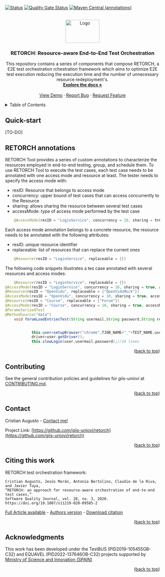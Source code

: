[![Status](https://github.com/giis-uniovi/retorch/actions/workflows/test.yml/badge.svg)](https://github.com/giis-uniovi/retorch/actions)
[![Quality Gate Status](https://sonarcloud.io/api/project_badges/measure?project=my%3Aretorch&metric=alert_status)](https://sonarcloud.io/summary/new_code?id=my%3Aretorch)
[![Maven Central (annotations)](https://img.shields.io/maven-central/v/io.github.giis-uniovi/retorch-annotations)](https://central.sonatype.com/artifact/io.github.giis-uniovi/retorch-annotations)

<a name="readme-top"></a>     

<!-- PROJECT LOGO -->
<br />
<div align="center">
  <a href="https://giis.uniovi.es/?lang=en">
    <img src="https://giis.uniovi.es/icons/giis-color-medium.gif" alt="Logo" width="110" height="75">
  </a>

<h3 align="center">RETORCH: Resource-aware End-to-End Test Orchestration</h3>

  <p align="center">
    This repository contains a series of components that compose RETORCH, a E2E test orchestration rchestration framework which aims
        to optimize E2E test execution reducing the execution time and the number of unnecessary resource
        redeployment's.
    <br />
    <a href="https://github.com/giis-uniovi/retorch"><strong>Explore the docs »</strong></a>
    <br />
    <br />
    <a href="https://github.com/giis-uniovi/retorch">View Demo</a>
    ·
    <a href="https://github.com/giis-uniovi/retorch/issues">Report Bug</a>
    ·
    <a href="https://github.com/giis-uniovi/retorch/issues">Request Feature</a>
  </p>
</div>


<!-- TABLE OF CONTENTS -->
<details>
  <summary>Table of Contents</summary>
  <ol>
    <li><a href="#Quick-start">Quick-start</a></li>
 <li><a href="#RETORCH-annotations">RETORCH Annotations</a></li>
    <li><a href="#Contributing">Contributing</a></li>
    <li><a href="#contact">Contact</a></li>
    <li><a href="#Citing-this-work">Citing this work</a></li>
    <li><a href="#acknowledgments">Acknowledgments</a></li>
  </ol>
</details>

## Quick-start

[TO-DO]

## RETORCH annotations

RETORCH Tool provides a series of custom annotations to characterize the resources employed in end-to-end testing,
group, and schedule them. To use RETORCH Tool to execute the test cases, each test case needs to be annotated with one
access mode and resource at least. The tester needs to specify the access mode with:

- resID: Resource that belongs to access mode
- concurrency: upper bound of test cases that can access concurrently to the Resource
- sharing: allows sharing the resource between several test cases
- accessMode: type of access mode performed by the test case

```java
    @AccessMode(resID = "LoginService", concurrency = 10, sharing = true, accessMode = "READONLY")
```

Each access mode annotation belongs to a concrete resource, the resource needs to be annotated with the following
attributes:

- resID: unique resource identifier
- replaceable: list of resources that can replace the current ones

```java
    @Resource(resID = "LoginService", replaceable = {}) 
```

The following code snippets illustrates a tes case annotated with several resources and access modes:

```java
    @Resource(resID = "LoginService", replaceable = {})
@AccessMode(resID = "LoginService", concurrency = 10, sharing = true, accessMode = "READONLY")
@Resource(resID = "OpenVidu", replaceable = {"OpenViduMock"})
@AccessMode(resID = "OpenVidu", concurrency = 10, sharing = true, accessMode = "NOACCESS")
@Resource(resID = "Course", replaceable = {"Forum"})
@AccessMode(resID = "Course", concurrency = 10, sharing = true, accessMode = "READONLY")
@ParameterizedTest
@MethodSource("data")
    void forumLoadEntriesTest(String usermail,String password,String role){


            this.user=setupBrowser("chrome",TJOB_NAME+"_"+TEST_NAME,usermail,WAIT_SECONDS);
            driver=user.getDriver();
            this.slowLogin(user,usermail,password);//24 lines
```
<p align="right">(<a href="#readme-top">back to top</a>)</p>

## Contributing

See the general contribution policies and guidelines for *giis-uniovi* at
[CONTRIBUTING.md](https://github.com/giis-uniovi/.github/blob/main/profile/CONTRIBUTING.md).
<p align="right">(<a href="#readme-top">back to top</a>)</p>

## Contact

Cristian Augusto - [Contact me!](mailto:augustocristian@uniovi.es)

Project
Link: [https://github.com/giis-uniovi/retorch](https://github.com/giis-uniovi/retorch)

<p align="right">(<a href="#readme-top">back to top</a>)</p>

## Citing this work
RETORCH test orchestration framework:
```
Cristian Augusto, Jesús Morán, Antonia Bertolino, Claudio de la Riva, and Javier Tuya, 
“RETORCH: an approach for resource-aware orchestration of end-to-end test cases,” 
Software Quality Journal, vol. 28, no. 3, 2020.
https://doi.org/10.1007/s11219-020-09505-2
```
[Full Article available](https://link.springer.com/article/10.1007/s11219-020-09505-2) - [Authors version](https://digibuo.uniovi.es/dspace/bitstream/handle/10651/55405/RETORCHSQJExtension_BUO.pdf;jsessionid=0E661594C8732B8D2CA53636A31E4FD5?sequence=1) - 
[Download citation](https://citation-needed.springer.com/v2/references/10.1007/s11219-020-09505-2?format=refman&flavour=citation)

<p align="right">(<a href="#readme-top">back to top</a>)</p>

## Acknowledgments

This work has been developed under the TestBUS (PID2019-105455GB-C32) and EQUAVEL (PID2022-137646OB-C32) projects supported by [Ministry of Science and Innovation (SPAIN)](https://www.ciencia.gob.es/)



<p align="right">(<a href="#readme-top">back to top</a>)</p>
